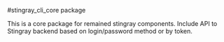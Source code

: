#stingray_cli_core package

This is a core package for remained stingray components. Include API to Stingray backend based on login/password method or by token.